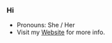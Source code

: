 ### Hi

- Pronouns: She / Her
- Visit my [Website](https://blog.kimiblock.top/about/) for more info.
